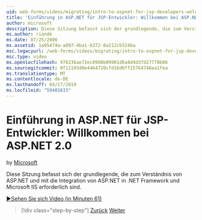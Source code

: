 ```yaml
---
uid: web-forms/videos/migrating/intro-to-aspnet-for-jsp-developers-welcome-to-aspnet-20
title: 'Einführung in ASP.NET für JSP-Entwickler: Willkommen bei ASP.NET 2.0 | Microsoft-Dokumentation'
author: microsoft
description: Diese Sitzung befasst sich der grundlegende, die zum Verständnis von ASP.NET und mit die Integration von ASP.NET in .NET Framework und Microsoft IIS erforderlich sind.
ms.author: riande
ms.date: 07/25/2006
ms.assetid: 1a95474a-a897-4ba1-b372-8a112cb324ba
msc.legacyurl: /web-forms/videos/migrating/intro-to-aspnet-for-jsp-developers-welcome-to-aspnet-20
msc.type: video
ms.openlocfilehash: 978236ae72ec0908b09901d8a8d4d3fd27770b86
ms.sourcegitcommit: 0f1119340e4464720cfd16d0ff15764746ea1fea
ms.translationtype: MT
ms.contentlocale: de-DE
ms.lasthandoff: 04/17/2019
ms.locfileid: "59401633"
---
```

# <a name="intro-to-aspnet-for-jsp-developers-welcome-to-aspnet-20"></a>Einführung in ASP.NET für JSP-Entwickler: Willkommen bei ASP.NET 2.0

by [Microsoft](https://github.com/microsoft)

Diese Sitzung befasst sich der grundlegende, die zum Verständnis von ASP.NET und mit die Integration von ASP.NET in .NET Framework und Microsoft IIS erforderlich sind.

[&#9654;Sehen Sie sich Video (in Minuten 61)](https://channel9.msdn.com/Blogs/ASP-NET-Site-Videos/intro-to-aspnet-for-jsp-developers-welcome-to-aspnet-20)

> [!div class="step-by-step"]
> [Zurück](migrating-from-classic-asp-to-aspnet.md)
> [Weiter](intro-to-aspnet-for-jsp-developers-building-applications.md)
